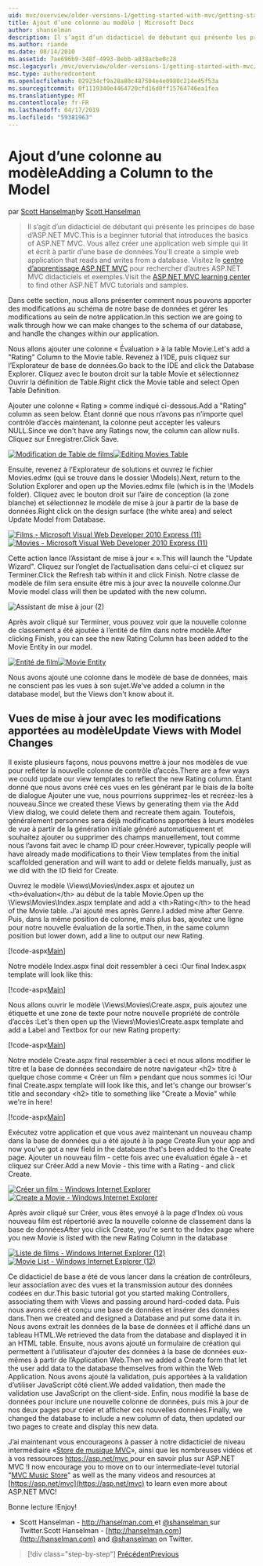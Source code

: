 ```yaml
---
uid: mvc/overview/older-versions-1/getting-started-with-mvc/getting-started-with-mvc-part8
title: Ajout d’une colonne au modèle | Microsoft Docs
author: shanselman
description: Il s’agit d’un didacticiel de débutant qui présente les principes de base d’ASP.NET MVC. Créer une application web simple qui lit et écrit à partir d’une base de données.
ms.author: riande
ms.date: 08/14/2010
ms.assetid: 7ae696b9-348f-4993-8ebb-a838acbe0c28
msc.legacyurl: /mvc/overview/older-versions-1/getting-started-with-mvc/getting-started-with-mvc-part8
msc.type: authoredcontent
ms.openlocfilehash: 029234cf9a28a80c487504e4e0980c214e45f53a
ms.sourcegitcommit: 0f1119340e4464720cfd16d0ff15764746ea1fea
ms.translationtype: MT
ms.contentlocale: fr-FR
ms.lasthandoff: 04/17/2019
ms.locfileid: "59381963"
---
```

# <a name="adding-a-column-to-the-model"></a><span data-ttu-id="f3bee-104">Ajout d’une colonne au modèle</span><span class="sxs-lookup"><span data-stu-id="f3bee-104">Adding a Column to the Model</span></span>

<span data-ttu-id="f3bee-105">par [Scott Hanselman](https://github.com/shanselman)</span><span class="sxs-lookup"><span data-stu-id="f3bee-105">by [Scott Hanselman](https://github.com/shanselman)</span></span>

> <span data-ttu-id="f3bee-106">Il s’agit d’un didacticiel de débutant qui présente les principes de base d’ASP.NET MVC.</span><span class="sxs-lookup"><span data-stu-id="f3bee-106">This is a beginner tutorial that introduces the basics of ASP.NET MVC.</span></span> <span data-ttu-id="f3bee-107">Vous allez créer une application web simple qui lit et écrit à partir d’une base de données.</span><span class="sxs-lookup"><span data-stu-id="f3bee-107">You'll create a simple web application that reads and writes from a database.</span></span> <span data-ttu-id="f3bee-108">Visitez le [centre d’apprentissage ASP.NET MVC](../../../index.md) pour rechercher d’autres ASP.NET MVC didacticiels et exemples.</span><span class="sxs-lookup"><span data-stu-id="f3bee-108">Visit the [ASP.NET MVC learning center](../../../index.md) to find other ASP.NET MVC tutorials and samples.</span></span>


<span data-ttu-id="f3bee-109">Dans cette section, nous allons présenter comment nous pouvons apporter des modifications au schéma de notre base de données et gérer les modifications au sein de notre application.</span><span class="sxs-lookup"><span data-stu-id="f3bee-109">In this section we are going to walk through how we can make changes to the schema of our database, and handle the changes within our application.</span></span>

<span data-ttu-id="f3bee-110">Nous allons ajouter une colonne « Évaluation » à la table Movie.</span><span class="sxs-lookup"><span data-stu-id="f3bee-110">Let's add a "Rating" Column to the Movie table.</span></span> <span data-ttu-id="f3bee-111">Revenez à l’IDE, puis cliquez sur l’Explorateur de base de données.</span><span class="sxs-lookup"><span data-stu-id="f3bee-111">Go back to the IDE and click the Database Explorer.</span></span> <span data-ttu-id="f3bee-112">Cliquez avec le bouton droit sur la table Movie et sélectionnez Ouvrir la définition de Table.</span><span class="sxs-lookup"><span data-stu-id="f3bee-112">Right click the Movie table and select Open Table Definition.</span></span>

<span data-ttu-id="f3bee-113">Ajouter une colonne « Rating » comme indiqué ci-dessous.</span><span class="sxs-lookup"><span data-stu-id="f3bee-113">Add a "Rating" column as seen below.</span></span> <span data-ttu-id="f3bee-114">Étant donné que nous n’avons pas n’importe quel contrôle d’accès maintenant, la colonne peut accepter les valeurs NULL.</span><span class="sxs-lookup"><span data-stu-id="f3bee-114">Since we don't have any Ratings now, the column can allow nulls.</span></span> <span data-ttu-id="f3bee-115">Cliquez sur Enregistrer.</span><span class="sxs-lookup"><span data-stu-id="f3bee-115">Click Save.</span></span>

<span data-ttu-id="f3bee-116">[![Modification de Table de films](getting-started-with-mvc-part8/_static/image2.png)](getting-started-with-mvc-part8/_static/image1.png)</span><span class="sxs-lookup"><span data-stu-id="f3bee-116">[![Editing Movies Table](getting-started-with-mvc-part8/_static/image2.png)](getting-started-with-mvc-part8/_static/image1.png)</span></span>

<span data-ttu-id="f3bee-117">Ensuite, revenez à l’Explorateur de solutions et ouvrez le fichier Movies.edmx (qui se trouve dans le dossier \Models).</span><span class="sxs-lookup"><span data-stu-id="f3bee-117">Next, return to the Solution Explorer and open up the Movies.edmx file (which is in the \Models folder).</span></span> <span data-ttu-id="f3bee-118">Cliquez avec le bouton droit sur l’aire de conception (la zone blanche) et sélectionnez le modèle de mise à jour à partir de la base de données.</span><span class="sxs-lookup"><span data-stu-id="f3bee-118">Right click on the design surface (the white area) and select Update Model from Database.</span></span>

<span data-ttu-id="f3bee-119">[![Films - Microsoft Visual Web Developer 2010 Express (11)](getting-started-with-mvc-part8/_static/image4.png)](getting-started-with-mvc-part8/_static/image3.png)</span><span class="sxs-lookup"><span data-stu-id="f3bee-119">[![Movies - Microsoft Visual Web Developer 2010 Express (11)](getting-started-with-mvc-part8/_static/image4.png)](getting-started-with-mvc-part8/_static/image3.png)</span></span>

<span data-ttu-id="f3bee-120">Cette action lance l’Assistant de mise à jour « ».</span><span class="sxs-lookup"><span data-stu-id="f3bee-120">This will launch the "Update Wizard".</span></span> <span data-ttu-id="f3bee-121">Cliquez sur l’onglet de l’actualisation dans celui-ci et cliquez sur Terminer.</span><span class="sxs-lookup"><span data-stu-id="f3bee-121">Click the Refresh tab within it and click Finish.</span></span> <span data-ttu-id="f3bee-122">Notre classe de modèle de film sera ensuite être mis à jour avec la nouvelle colonne.</span><span class="sxs-lookup"><span data-stu-id="f3bee-122">Our Movie model class will then be updated with the new column.</span></span>

![Assistant de mise à jour (2)](getting-started-with-mvc-part8/_static/image5.png)

<span data-ttu-id="f3bee-124">Après avoir cliqué sur Terminer, vous pouvez voir que la nouvelle colonne de classement a été ajoutée à l’entité de film dans notre modèle.</span><span class="sxs-lookup"><span data-stu-id="f3bee-124">After clicking Finish, you can see the new Rating Column has been added to the Movie Entity in our model.</span></span>

<span data-ttu-id="f3bee-125">[![Entité de film](getting-started-with-mvc-part8/_static/image7.png)](getting-started-with-mvc-part8/_static/image6.png)</span><span class="sxs-lookup"><span data-stu-id="f3bee-125">[![Movie Entity](getting-started-with-mvc-part8/_static/image7.png)](getting-started-with-mvc-part8/_static/image6.png)</span></span>

<span data-ttu-id="f3bee-126">Nous avons ajouté une colonne dans le modèle de base de données, mais ne conscient pas les vues à son sujet.</span><span class="sxs-lookup"><span data-stu-id="f3bee-126">We've added a column in the database model, but the Views don't know about it.</span></span>

## <a name="update-views-with-model-changes"></a><span data-ttu-id="f3bee-127">Vues de mise à jour avec les modifications apportées au modèle</span><span class="sxs-lookup"><span data-stu-id="f3bee-127">Update Views with Model Changes</span></span>

<span data-ttu-id="f3bee-128">Il existe plusieurs façons, nous pouvons mettre à jour nos modèles de vue pour refléter la nouvelle colonne de contrôle d’accès.</span><span class="sxs-lookup"><span data-stu-id="f3bee-128">There are a few ways we could update our view templates to reflect the new Rating column.</span></span> <span data-ttu-id="f3bee-129">Étant donné que nous avons créé ces vues en les générant par le biais de la boîte de dialogue Ajouter une vue, nous pourrions supprimez-les et recréez-les à nouveau.</span><span class="sxs-lookup"><span data-stu-id="f3bee-129">Since we created these Views by generating them via the Add View dialog, we could delete them and recreate them again.</span></span> <span data-ttu-id="f3bee-130">Toutefois, généralement personnes sera déjà modifications apportées à leurs modèles de vue à partir de la génération initiale généré automatiquement et souhaitez ajouter ou supprimer des champs manuellement, tout comme nous l’avons fait avec le champ ID pour créer.</span><span class="sxs-lookup"><span data-stu-id="f3bee-130">However, typically people will have already made modifications to their View templates from the initial scaffolded generation and will want to add or delete fields manually, just as we did with the ID field for Create.</span></span>

<span data-ttu-id="f3bee-131">Ouvrez le modèle \Views\Movies\Index.aspx et ajoutez un &lt;th&gt;évaluation&lt;/th&gt; au début de la table Movie.</span><span class="sxs-lookup"><span data-stu-id="f3bee-131">Open up the \Views\Movies\Index.aspx template and add a &lt;th&gt;Rating&lt;/th&gt; to the head of the Movie table.</span></span> <span data-ttu-id="f3bee-132">J’ai ajouté mes après Genre.</span><span class="sxs-lookup"><span data-stu-id="f3bee-132">I added mine after Genre.</span></span> <span data-ttu-id="f3bee-133">Puis, dans la même position de colonne, mais plus bas, ajoutez une ligne pour notre nouvelle évaluation de la sortie.</span><span class="sxs-lookup"><span data-stu-id="f3bee-133">Then, in the same column position but lower down, add a line to output our new Rating.</span></span>

[!code-aspx[Main](getting-started-with-mvc-part8/samples/sample1.aspx)]

<span data-ttu-id="f3bee-134">Notre modèle Index.aspx final doit ressembler à ceci :</span><span class="sxs-lookup"><span data-stu-id="f3bee-134">Our final Index.aspx template will look like this:</span></span>

[!code-aspx[Main](getting-started-with-mvc-part8/samples/sample2.aspx)]

<span data-ttu-id="f3bee-135">Nous allons ouvrir le modèle \Views\Movies\Create.aspx, puis ajoutez une étiquette et une zone de texte pour notre nouvelle propriété de contrôle d’accès :</span><span class="sxs-lookup"><span data-stu-id="f3bee-135">Let's then open up the \Views\Movies\Create.aspx template and add a Label and Textbox for our new Rating property:</span></span>

[!code-aspx[Main](getting-started-with-mvc-part8/samples/sample3.aspx)]

<span data-ttu-id="f3bee-136">Notre modèle Create.aspx final ressembler à ceci et nous allons modifier le titre et la base de données secondaire de notre navigateur &lt;h2&gt; titre à quelque chose comme « Créer un film » pendant que nous sommes ici !</span><span class="sxs-lookup"><span data-stu-id="f3bee-136">Our final Create.aspx template will look like this, and let's change our browser's title and secondary &lt;h2&gt; title to something like "Create a Movie" while we're in here!</span></span>

[!code-aspx[Main](getting-started-with-mvc-part8/samples/sample4.aspx)]

<span data-ttu-id="f3bee-137">Exécutez votre application et que vous avez maintenant un nouveau champ dans la base de données qui a été ajouté à la page Create.</span><span class="sxs-lookup"><span data-stu-id="f3bee-137">Run your app and now you've got a new field in the database that's been added to the Create page.</span></span> <span data-ttu-id="f3bee-138">Ajouter un nouveau film - cette fois avec une évaluation égale à - et cliquez sur Créer.</span><span class="sxs-lookup"><span data-stu-id="f3bee-138">Add a new Movie - this time with a Rating - and click Create.</span></span>

<span data-ttu-id="f3bee-139">[![Créer un film - Windows Internet Explorer](getting-started-with-mvc-part8/_static/image9.png)](getting-started-with-mvc-part8/_static/image8.png)</span><span class="sxs-lookup"><span data-stu-id="f3bee-139">[![Create a Movie - Windows Internet Explorer](getting-started-with-mvc-part8/_static/image9.png)](getting-started-with-mvc-part8/_static/image8.png)</span></span>

<span data-ttu-id="f3bee-140">Après avoir cliqué sur Créer, vous êtes envoyé à la page d’Index où vous nouveau film est répertorié avec la nouvelle colonne de classement dans la base de données</span><span class="sxs-lookup"><span data-stu-id="f3bee-140">After you click Create, you're sent to the Index page where you new Movie is listed with the new Rating Column in the database</span></span>

<span data-ttu-id="f3bee-141">[![Liste de films - Windows Internet Explorer (12)](getting-started-with-mvc-part8/_static/image11.png)](getting-started-with-mvc-part8/_static/image10.png)</span><span class="sxs-lookup"><span data-stu-id="f3bee-141">[![Movie List - Windows Internet Explorer (12)](getting-started-with-mvc-part8/_static/image11.png)](getting-started-with-mvc-part8/_static/image10.png)</span></span>

<span data-ttu-id="f3bee-142">Ce didacticiel de base a été de vous lancer dans la création de contrôleurs, leur association avec des vues et la transmission autour des données codées en dur.</span><span class="sxs-lookup"><span data-stu-id="f3bee-142">This basic tutorial got you started making Controllers, associating them with Views and passing around hard-coded data.</span></span> <span data-ttu-id="f3bee-143">Puis nous avons créé et conçu une base de données et insérer des données dans.</span><span class="sxs-lookup"><span data-stu-id="f3bee-143">Then we created and designed a Database and put some data it in.</span></span> <span data-ttu-id="f3bee-144">Nous avons extrait les données de la base de données et il affiché dans un tableau HTML.</span><span class="sxs-lookup"><span data-stu-id="f3bee-144">We retrieved the data from the database and displayed it in an HTML table.</span></span> <span data-ttu-id="f3bee-145">Ensuite, nous avons ajouté un formulaire de création qui permettent à l’utilisateur d’ajouter des données à la base de données eux-mêmes à partir de l’Application Web.</span><span class="sxs-lookup"><span data-stu-id="f3bee-145">Then we added a Create form that let the user add data to the database themselves from within the Web Application.</span></span> <span data-ttu-id="f3bee-146">Nous avons ajouté la validation, puis apportées à la validation d’utiliser JavaScript côté client.</span><span class="sxs-lookup"><span data-stu-id="f3bee-146">We added validation, then made the validation use JavaScript on the client-side.</span></span> <span data-ttu-id="f3bee-147">Enfin, nous modifié la base de données pour inclure une nouvelle colonne de données, puis mis à jour de nos deux pages pour créer et afficher ces nouvelles données.</span><span class="sxs-lookup"><span data-stu-id="f3bee-147">Finally, we changed the database to include a new column of data, then updated our two pages to create and display this new data.</span></span>

<span data-ttu-id="f3bee-148">J’ai maintenant vous encourageons à passer à notre didacticiel de niveau intermédiaire «[Store de musique MVC](../../older-versions/mvc-music-store/mvc-music-store-part-1.md)», ainsi que les nombreuses vidéos et à vos ressources [ https://asp.net/mvc ](https://asp.net/mvc) pour en savoir plus sur ASP.NET MVC !</span><span class="sxs-lookup"><span data-stu-id="f3bee-148">I now encourage you to move on to our intermediate-level tutorial "[MVC Music Store](../../older-versions/mvc-music-store/mvc-music-store-part-1.md)" as well as the many videos and resources at [https://asp.net/mvc](https://asp.net/mvc) to learn even more about ASP.NET MVC!</span></span>

<span data-ttu-id="f3bee-149">Bonne lecture !</span><span class="sxs-lookup"><span data-stu-id="f3bee-149">Enjoy!</span></span>

- <span data-ttu-id="f3bee-150">Scott Hanselman - [ http://hanselman.com ](http://hanselman.com) et [ @shanselman ](http://twitter.com/shanselman) sur Twitter.</span><span class="sxs-lookup"><span data-stu-id="f3bee-150">Scott Hanselman - [http://hanselman.com](http://hanselman.com) and [@shanselman](http://twitter.com/shanselman) on Twitter.</span></span>

> [!div class="step-by-step"]
> [<span data-ttu-id="f3bee-151">Précédent</span><span class="sxs-lookup"><span data-stu-id="f3bee-151">Previous</span></span>](getting-started-with-mvc-part7.md)
